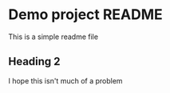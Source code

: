# Demo project README

This is a simple readme file

## Heading 2

I hope this isn't much of a problem

